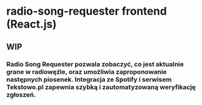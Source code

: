 # radio-song-requester frontend (React.js)
## WIP
### Radio Song Requester pozwala zobaczyć, co jest aktualnie grane w radiowęźle, oraz umożliwia zaproponowanie następnych piosenek. Integracja ze Spotify i serwisem Tekstowo.pl zapewnia szybką i zautomatyzowaną weryfikację zgłoszeń.
